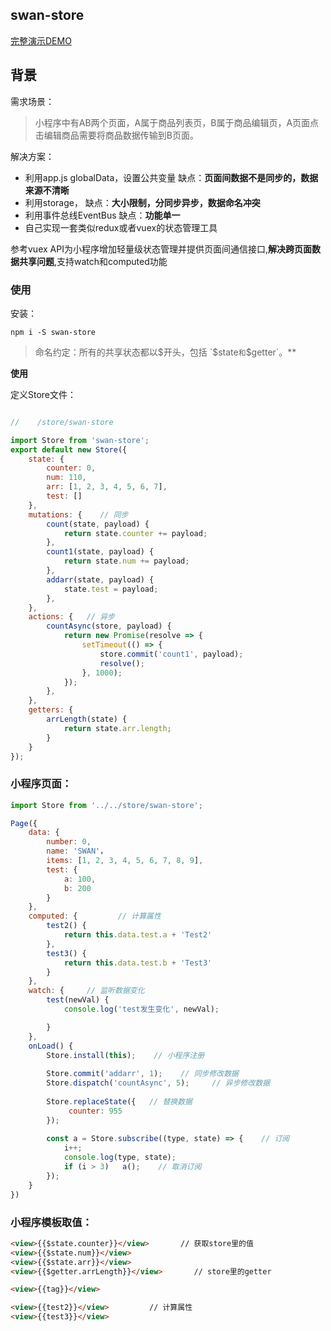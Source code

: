 ## swan-store

[完整演示DEMO](https://github.com/libin1991/swan-store)

## 背景 
需求场景：
> 小程序中有AB两个页面，A属于商品列表页，B属于商品编辑页，A页面点击编辑商品需要将商品数据传输到B页面。

解决方案：
-  利用app.js globalData，设置公共变量      缺点：**页面间数据不是同步的，数据来源不清晰**
- 利用storage，    缺点：**大小限制，分同步异步，数据命名冲突**
- 利用事件总线EventBus      缺点：**功能单一**
- 自己实现一套类似redux或者vuex的状态管理工具

参考vuex API为小程序增加轻量级状态管理并提供页面间通信接口,**解决跨页面数据共享问题**,支持watch和computed功能

###  使用
安装： 
```
npm i -S swan-store
```

> 命名约定：所有的共享状态都以$开头，包括 `$state`和`$getter`。**

**使用**

定义Store文件：
```js

//    /store/swan-store

import Store from 'swan-store';
export default new Store({
    state: {
        counter: 0,
        num: 110,
        arr: [1, 2, 3, 4, 5, 6, 7],
        test: []
    },
    mutations: {    // 同步
        count(state, payload) {
            return state.counter += payload;
        },
        count1(state, payload) {
            return state.num += payload;
        },
        addarr(state, payload) {
            state.test = payload;
        },
    },
    actions: {   // 异步
        countAsync(store, payload) {
            return new Promise(resolve => {
                setTimeout(() => {
                    store.commit('count1', payload);
                    resolve();
                }, 1000);
            });
        },
    },
    getters: {
        arrLength(state) {
            return state.arr.length;
        }
    }
});
```
### 小程序页面：

```js
import Store from '../../store/swan-store';

Page({
    data: {
        number: 0,
        name: 'SWAN'，
        items: [1, 2, 3, 4, 5, 6, 7, 8, 9],
        test: {
            a: 100,
            b: 200
        }
    },
    computed: {         // 计算属性
        test2() {
            return this.data.test.a + 'Test2'
        },
        test3() {
            return this.data.test.b + 'Test3'
        }
    },
    watch: {     // 监听数据变化
        test(newVal) {
            console.log('test发生变化', newVal);

        }
    },
    onLoad() {
        Store.install(this);    // 小程序注册
        
        Store.commit('addarr', 1);    // 同步修改数据
        Store.dispatch('countAsync', 5);     // 异步修改数据
        
        Store.replaceState({   // 替换数据
             counter: 955
        });
        
        const a = Store.subscribe((type, state) => {    // 订阅
            i++;
            console.log(type, state);
            if (i > 3)   a();    // 取消订阅
        });
    }
})
```

### 小程序模板取值：
```html
<view>{{$state.counter}}</view>       // 获取store里的值
<view>{{$state.num}}</view>
<view>{{$state.arr}}</view>
<view>{{$getter.arrLength}}</view>       // store里的getter

<view>{{tag}}</view>

<view>{{test2}}</view>         // 计算属性
<view>{{test3}}</view>
```


